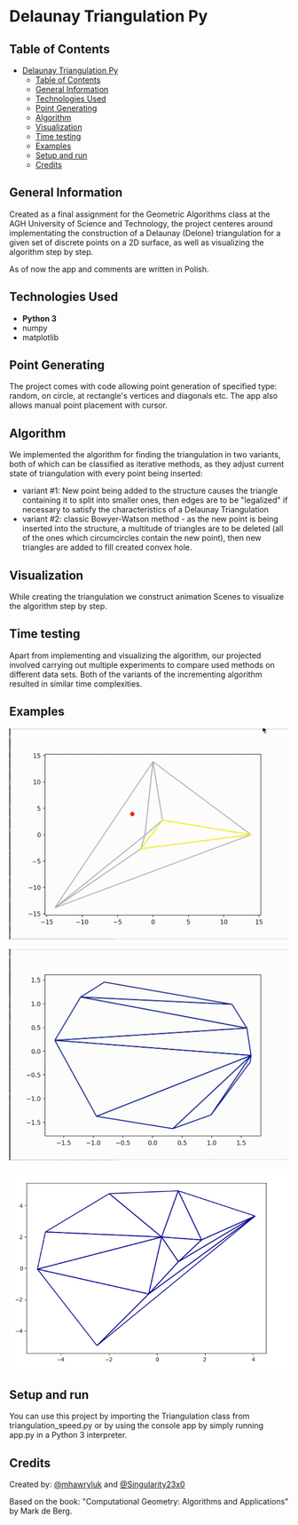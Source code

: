 # Delaunay Triangulation Py

## Table of Contents
- [Delaunay Triangulation Py](#delaunay-triangulation-py)
  - [Table of Contents](#table-of-contents)
  - [General Information](#general-information)
  - [Technologies Used](#technologies-used)
  - [Point Generating](#point-generating)
  - [Algorithm](#algorithm)
  - [Visualization](#visualization)
  - [Time testing](#time-testing)
  - [Examples](#examples)
  - [Setup and run](#setup-and-run)
  - [Credits](#credits)


## General Information
Created as a final assignment for the Geometric Algorithms class at the AGH University of Science and Technology, the project centeres around implementating the construction of a Delaunay (Delone) triangulation for a given set of discrete points on a 2D surface, as well as visualizing the algorithm step by step.

As of now the app and comments are written in Polish.


## Technologies Used
- **Python 3**
- numpy
- matplotlib


## Point Generating

The project comes with code allowing point generation of specified type: random, on circle, at rectangle's vertices and diagonals etc. The app also allows manual point placement with cursor.

## Algorithm

We implemented the algorithm for finding the triangulation in two variants, both of which can be classified as iterative methods, as they adjust current state of triangulation with every point being inserted:

* variant #1: New point being added to the structure causes the triangle containing it to split into smaller ones, then edges are to be "legalized" if necessary to satisfy the characteristics of a Delaunay Triangulation
* variant #2: classic Bowyer-Watson method - as the new point is being inserted into the structure, a multitude of triangles are to be deleted (all of the ones which circumcircles contain the new point), then new triangles are added to fill created convex hole.
  

## Visualization

While creating the triangulation we construct animation Scenes to visualize the algorithm step by step.

## Time testing

Apart from implementing and visualizing the algorithm, our projected involved carrying out multiple experiments to compare used methods on different data sets. Both of the variants of the incrementing algorithm resulted in similar time complexities.

## Examples
![8 random points gif](./pics/random-8-gif.gif)

![points on circle gif](./pics/circle-gif.gif)

![10 random points](./pics/random-10.png)


## Setup and run
You can use this project by importing the Triangulation class from triangulation_speed.py or by using the console app by simply running app.py in a Python 3 interpreter.

## Credits

Created by:
[@mhawryluk](https://www.github.com/mhawryluk) and [@Singularity23x0](https://www.github.com/Singularity23x0)

Based on the book: "Computational Geometry: Algorithms and Applications" by Mark de Berg.